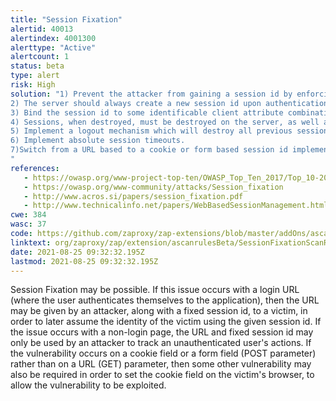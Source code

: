 ```yaml
---
title: "Session Fixation"
alertid: 40013
alertindex: 4001300
alerttype: "Active"
alertcount: 1
status: beta
type: alert
risk: High
solution: "1) Prevent the attacker from gaining a session id by enforcing strict session ids, and by only allocating session ids upon successful authentication to the application.
2) The server should always create a new session id upon authentication, regardless of whether a session is already in place.
3) Bind the session id to some identificable client attribute combination, such as IP address, SSL client certificate.
4) Sessions, when destroyed, must be destroyed on the server, as well as on the client.
5) Implement a logout mechanism which will destroy all previous sessions for the client.
6) Implement absolute session timeouts.
7)Switch from a URL based to a cookie or form based session id implementation, as the latter typically require additional vulnerabilities, in order to be exploitable by an attacker
"
references:
   - https://owasp.org/www-project-top-ten/OWASP_Top_Ten_2017/Top_10-2017_A2-Broken_Authentication
   - https://owasp.org/www-community/attacks/Session_fixation
   - http://www.acros.si/papers/session_fixation.pdf
   - http://www.technicalinfo.net/papers/WebBasedSessionManagement.html
cwe: 384
wasc: 37
code: https://github.com/zaproxy/zap-extensions/blob/master/addOns/ascanrulesBeta/src/main/java/org/zaproxy/zap/extension/ascanrulesBeta/SessionFixationScanRule.java
linktext: org/zaproxy/zap/extension/ascanrulesBeta/SessionFixationScanRule.java
date: 2021-08-25 09:32:32.195Z
lastmod: 2021-08-25 09:32:32.195Z
---
```

Session Fixation may be possible. If this issue occurs with a login URL (where the user authenticates themselves to the application), then the URL may be given by an attacker, along with a fixed session id, to a victim, in order to later assume the identity of the victim using the given session id. If the issue occurs with a non-login page, the URL and fixed session id may only be used by an attacker to track an unauthenticated user's actions. If the vulnerability occurs on a cookie field or a form field (POST parameter) rather than on a URL (GET) parameter, then some other vulnerability may also be required in order to set the cookie field on the victim's browser, to allow the vulnerability to be exploited.
